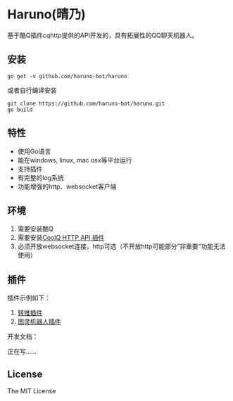 # Haruno(晴乃)

基于酷Q插件cqhttp提供的API开发的，具有拓展性的QQ聊天机器人。

## 安装

```
go get -v github.com/haruno-bot/haruno
```

或者自行编译安装

```
git clone https://github.com/haruno-bot/haruno.git
go build
```

## 特性

* 使用Go语言
* 能在windows, linux, mac osx等平台运行
* 支持插件
* 有完整的log系统
* 功能增强的http、websocket客户端

## 环境

1. 需要安装酷Q
2. 需要安装[CoolQ HTTP API 插件](https://cqhttp.cc/)
3. 必须开放websocket连接，http可选（不开放http可能部分”非重要”功能无法使用）

## 插件

插件示例如下：

1. [转推插件](https://github.com/haruno-bot/retweet)
2. [图灵机器人插件](https://github.com/haruno-bot/turing)

开发文档：

正在写……

## License

The MIT License
